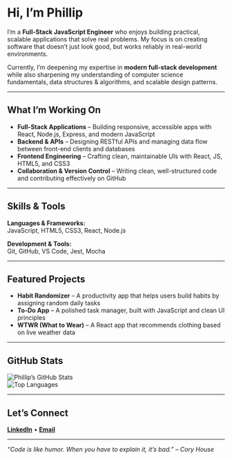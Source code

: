 # Hi, I’m Phillip

I’m a **Full-Stack JavaScript Engineer** who enjoys building practical, scalable applications that solve real problems. My focus is on creating software that doesn’t just look good, but works reliably in real-world environments.

Currently, I’m deepening my expertise in **modern full-stack development** while also sharpening my understanding of computer science fundamentals, data structures & algorithms, and scalable design patterns.

---

## What I’m Working On
- **Full-Stack Applications** – Building responsive, accessible apps with React, Node.js, Express, and modern JavaScript  
- **Backend & APIs** – Designing RESTful APIs and managing data flow between front-end clients and databases  
- **Frontend Engineering** – Crafting clean, maintainable UIs with React, JS, HTML5, and CSS3  
- **Collaboration & Version Control** – Writing clean, well-structured code and contributing effectively on GitHub  

---

## Skills & Tools
**Languages & Frameworks:**  
JavaScript, HTML5, CSS3, React, Node.js  

**Development & Tools:**  
Git, GitHub, VS Code, Jest, Mocha  

---

## Featured Projects
- **Habit Randomizer** – A productivity app that helps users build habits by assigning random daily tasks  
- **To-Do App** – A polished task manager, built with JavaScript and clean UI principles  
- **WTWR (What to Wear)** – A React app that recommends clothing based on live weather data  

---

## GitHub Stats
![Phillip’s GitHub Stats](https://github-readme-stats.vercel.app/api?username=prneiderball&show_icons=true&theme=radical)  
![Top Languages](https://github-readme-stats.vercel.app/api/top-langs/?username=prneiderball&layout=compact&theme=radical)  

---

## Let’s Connect
[**LinkedIn**](https://www.linkedin.com/in/phillip-neider-ball-6372581ab/) • [**Email**](mailto:neiderballgroup@gmail.com)  

---

*“Code is like humor. When you have to explain it, it’s bad.” – Cory House*
